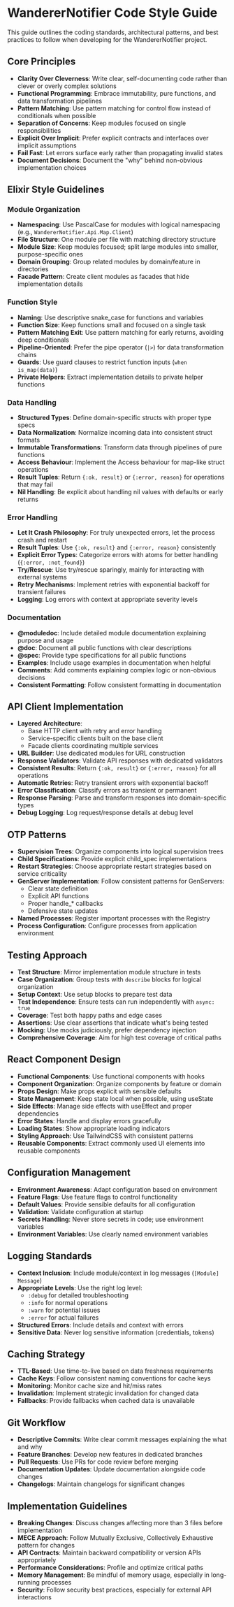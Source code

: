 # WandererNotifier Code Style Guide

This guide outlines the coding standards, architectural patterns, and best practices to follow when developing for the WandererNotifier project.

## Core Principles

- **Clarity Over Cleverness**: Write clear, self-documenting code rather than clever or overly complex solutions
- **Functional Programming**: Embrace immutability, pure functions, and data transformation pipelines
- **Pattern Matching**: Use pattern matching for control flow instead of conditionals when possible
- **Separation of Concerns**: Keep modules focused on single responsibilities
- **Explicit Over Implicit**: Prefer explicit contracts and interfaces over implicit assumptions
- **Fail Fast**: Let errors surface early rather than propagating invalid states
- **Document Decisions**: Document the "why" behind non-obvious implementation choices

## Elixir Style Guidelines

### Module Organization

- **Namespacing**: Use PascalCase for modules with logical namespacing (e.g., `WandererNotifier.Api.Map.Client`)
- **File Structure**: One module per file with matching directory structure
- **Module Size**: Keep modules focused; split large modules into smaller, purpose-specific ones
- **Domain Grouping**: Group related modules by domain/feature in directories
- **Facade Pattern**: Create client modules as facades that hide implementation details

### Function Style

- **Naming**: Use descriptive snake_case for functions and variables
- **Function Size**: Keep functions small and focused on a single task
- **Pattern Matching Exit**: Use pattern matching for early returns, avoiding deep conditionals
- **Pipeline-Oriented**: Prefer the pipe operator (`|>`) for data transformation chains
- **Guards**: Use guard clauses to restrict function inputs (`when is_map(data)`)
- **Private Helpers**: Extract implementation details to private helper functions

### Data Handling

- **Structured Types**: Define domain-specific structs with proper type specs
- **Data Normalization**: Normalize incoming data into consistent struct formats
- **Immutable Transformations**: Transform data through pipelines of pure functions
- **Access Behaviour**: Implement the Access behaviour for map-like struct operations
- **Result Tuples**: Return `{:ok, result}` or `{:error, reason}` for operations that may fail
- **Nil Handling**: Be explicit about handling nil values with defaults or early returns

### Error Handling

- **Let It Crash Philosophy**: For truly unexpected errors, let the process crash and restart
- **Result Tuples**: Use `{:ok, result}` and `{:error, reason}` consistently
- **Explicit Error Types**: Categorize errors with atoms for better handling (`{:error, :not_found}`)
- **Try/Rescue**: Use try/rescue sparingly, mainly for interacting with external systems
- **Retry Mechanisms**: Implement retries with exponential backoff for transient failures
- **Logging**: Log errors with context at appropriate severity levels

### Documentation

- **@moduledoc**: Include detailed module documentation explaining purpose and usage
- **@doc**: Document all public functions with clear descriptions
- **@spec**: Provide type specifications for all public functions
- **Examples**: Include usage examples in documentation when helpful
- **Comments**: Add comments explaining complex logic or non-obvious decisions
- **Consistent Formatting**: Follow consistent formatting in documentation

## API Client Implementation

- **Layered Architecture**:
  - Base HTTP client with retry and error handling
  - Service-specific clients built on the base client
  - Facade clients coordinating multiple services
- **URL Builder**: Use dedicated modules for URL construction
- **Response Validators**: Validate API responses with dedicated validators
- **Consistent Results**: Return `{:ok, result}` or `{:error, reason}` for all operations
- **Automatic Retries**: Retry transient errors with exponential backoff
- **Error Classification**: Classify errors as transient or permanent
- **Response Parsing**: Parse and transform responses into domain-specific types
- **Debug Logging**: Log request/response details at debug level

## OTP Patterns

- **Supervision Trees**: Organize components into logical supervision trees
- **Child Specifications**: Provide explicit child_spec implementations
- **Restart Strategies**: Choose appropriate restart strategies based on service criticality
- **GenServer Implementation**: Follow consistent patterns for GenServers:
  - Clear state definition
  - Explicit API functions
  - Proper handle\_\* callbacks
  - Defensive state updates
- **Named Processes**: Register important processes with the Registry
- **Process Configuration**: Configure processes from application environment

## Testing Approach

- **Test Structure**: Mirror implementation module structure in tests
- **Case Organization**: Group tests with `describe` blocks for logical organization
- **Setup Context**: Use setup blocks to prepare test data
- **Test Independence**: Ensure tests can run independently with `async: true`
- **Coverage**: Test both happy paths and edge cases
- **Assertions**: Use clear assertions that indicate what's being tested
- **Mocking**: Use mocks judiciously, prefer dependency injection
- **Comprehensive Coverage**: Aim for high test coverage of critical paths

## React Component Design

- **Functional Components**: Use functional components with hooks
- **Component Organization**: Organize components by feature or domain
- **Props Design**: Make props explicit with sensible defaults
- **State Management**: Keep state local when possible, using useState
- **Side Effects**: Manage side effects with useEffect and proper dependencies
- **Error States**: Handle and display errors gracefully
- **Loading States**: Show appropriate loading indicators
- **Styling Approach**: Use TailwindCSS with consistent patterns
- **Reusable Components**: Extract commonly used UI elements into reusable components

## Configuration Management

- **Environment Awareness**: Adapt configuration based on environment
- **Feature Flags**: Use feature flags to control functionality
- **Default Values**: Provide sensible defaults for all configuration
- **Validation**: Validate configuration at startup
- **Secrets Handling**: Never store secrets in code; use environment variables
- **Environment Variables**: Use clearly named environment variables

## Logging Standards

- **Context Inclusion**: Include module/context in log messages (`[Module] Message`)
- **Appropriate Levels**: Use the right log level:
  - `:debug` for detailed troubleshooting
  - `:info` for normal operations
  - `:warn` for potential issues
  - `:error` for actual failures
- **Structured Errors**: Include details and context with errors
- **Sensitive Data**: Never log sensitive information (credentials, tokens)

## Caching Strategy

- **TTL-Based**: Use time-to-live based on data freshness requirements
- **Cache Keys**: Follow consistent naming conventions for cache keys
- **Monitoring**: Monitor cache size and hit/miss rates
- **Invalidation**: Implement strategic invalidation for changed data
- **Fallbacks**: Provide fallbacks when cached data is unavailable

## Git Workflow

- **Descriptive Commits**: Write clear commit messages explaining the what and why
- **Feature Branches**: Develop new features in dedicated branches
- **Pull Requests**: Use PRs for code review before merging
- **Documentation Updates**: Update documentation alongside code changes
- **Changelogs**: Maintain changelogs for significant changes

## Implementation Guidelines

- **Breaking Changes**: Discuss changes affecting more than 3 files before implementation
- **MECE Approach**: Follow Mutually Exclusive, Collectively Exhaustive pattern for changes
- **API Contracts**: Maintain backward compatibility or version APIs appropriately
- **Performance Considerations**: Profile and optimize critical paths
- **Memory Management**: Be mindful of memory usage, especially in long-running processes
- **Security**: Follow security best practices, especially for external API interactions

